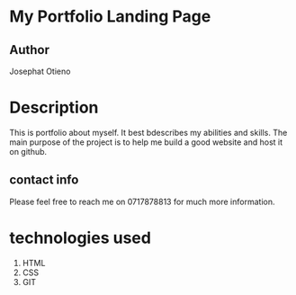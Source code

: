 # My Portfolio Landing Page
## Author
Josephat Otieno
# Description
This is portfolio about myself. It best bdescribes my abilities and skills. The main purpose of the project is to help me build a good website and host it on github.
## contact info
Please feel free to reach me on 0717878813 for much more information.
# technologies used
1. HTML
2. CSS
3. GIT
##